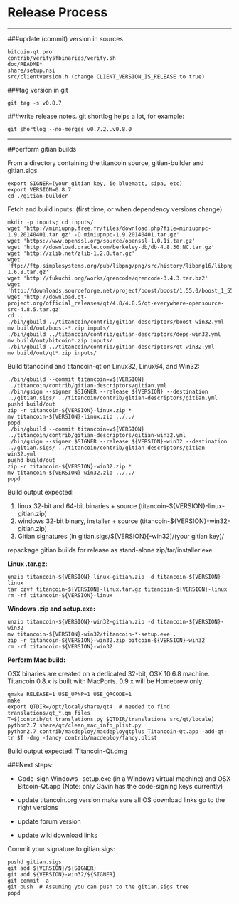 Release Process
====================

* * *

###update (commit) version in sources


	bitcoin-qt.pro
	contrib/verifysfbinaries/verify.sh
	doc/README*
	share/setup.nsi
	src/clientversion.h (change CLIENT_VERSION_IS_RELEASE to true)

###tag version in git

	git tag -s v0.8.7

###write release notes. git shortlog helps a lot, for example:

	git shortlog --no-merges v0.7.2..v0.8.0

* * *

##perform gitian builds

 From a directory containing the titancoin source, gitian-builder and gitian.sigs
  
	export SIGNER=(your gitian key, ie bluematt, sipa, etc)
	export VERSION=0.8.7
	cd ./gitian-builder

 Fetch and build inputs: (first time, or when dependency versions change)

	mkdir -p inputs; cd inputs/
	wget 'http://miniupnp.free.fr/files/download.php?file=miniupnpc-1.9.20140401.tar.gz' -O miniupnpc-1.9.20140401.tar.gz'
	wget 'https://www.openssl.org/source/openssl-1.0.1i.tar.gz'
	wget 'http://download.oracle.com/berkeley-db/db-4.8.30.NC.tar.gz'
	wget 'http://zlib.net/zlib-1.2.8.tar.gz'
	wget 'ftp://ftp.simplesystems.org/pub/libpng/png/src/history/libpng16/libpng-1.6.8.tar.gz'
	wget 'http://fukuchi.org/works/qrencode/qrencode-3.4.3.tar.bz2'
	wget 'http://downloads.sourceforge.net/project/boost/boost/1.55.0/boost_1_55_0.tar.bz2'
	wget 'http://download.qt-project.org/official_releases/qt/4.8/4.8.5/qt-everywhere-opensource-src-4.8.5.tar.gz'
	cd ..
	./bin/gbuild ../titancoin/contrib/gitian-descriptors/boost-win32.yml
	mv build/out/boost-*.zip inputs/
	./bin/gbuild ../titancoin/contrib/gitian-descriptors/deps-win32.yml
	mv build/out/bitcoin*.zip inputs/
	./bin/gbuild ../titancoin/contrib/gitian-descriptors/qt-win32.yml
	mv build/out/qt*.zip inputs/

 Build titancoind and titancoin-qt on Linux32, Linux64, and Win32:
  
	./bin/gbuild --commit titancoin=v${VERSION} ../titancoin/contrib/gitian-descriptors/gitian.yml
	./bin/gsign --signer $SIGNER --release ${VERSION} --destination ../gitian.sigs/ ../titancoin/contrib/gitian-descriptors/gitian.yml
	pushd build/out
	zip -r titancoin-${VERSION}-linux.zip *
	mv titancoin-${VERSION}-linux.zip ../../
	popd
	./bin/gbuild --commit titancoin=v${VERSION} ../titancoin/contrib/gitian-descriptors/gitian-win32.yml
	./bin/gsign --signer $SIGNER --release ${VERSION}-win32 --destination ../gitian.sigs/ ../titancoin/contrib/gitian-descriptors/gitian-win32.yml
	pushd build/out
	zip -r titancoin-${VERSION}-win32.zip *
	mv titancoin-${VERSION}-win32.zip ../../
	popd

  Build output expected:

  1. linux 32-bit and 64-bit binaries + source (titancoin-${VERSION}-linux-gitian.zip)
  2. windows 32-bit binary, installer + source (titancoin-${VERSION}-win32-gitian.zip)
  3. Gitian signatures (in gitian.sigs/${VERSION}[-win32]/(your gitian key)/

repackage gitian builds for release as stand-alone zip/tar/installer exe

**Linux .tar.gz:**

	unzip titancoin-${VERSION}-linux-gitian.zip -d titancoin-${VERSION}-linux
	tar czvf titancoin-${VERSION}-linux.tar.gz titancoin-${VERSION}-linux
	rm -rf titancoin-${VERSION}-linux

**Windows .zip and setup.exe:**

	unzip titancoin-${VERSION}-win32-gitian.zip -d titancoin-${VERSION}-win32
	mv titancoin-${VERSION}-win32/titancoin-*-setup.exe .
	zip -r titancoin-${VERSION}-win32.zip bitcoin-${VERSION}-win32
	rm -rf titancoin-${VERSION}-win32

**Perform Mac build:**

  OSX binaries are created on a dedicated 32-bit, OSX 10.6.8 machine.
  Titancoin 0.8.x is built with MacPorts.  0.9.x will be Homebrew only.

	qmake RELEASE=1 USE_UPNP=1 USE_QRCODE=1
	make
	export QTDIR=/opt/local/share/qt4  # needed to find translations/qt_*.qm files
	T=$(contrib/qt_translations.py $QTDIR/translations src/qt/locale)
	python2.7 share/qt/clean_mac_info_plist.py
	python2.7 contrib/macdeploy/macdeployqtplus Titancoin-Qt.app -add-qt-tr $T -dmg -fancy contrib/macdeploy/fancy.plist

 Build output expected: Titancoin-Qt.dmg

###Next steps:

* Code-sign Windows -setup.exe (in a Windows virtual machine) and
  OSX Bitcoin-Qt.app (Note: only Gavin has the code-signing keys currently)

* update titancoin.org version
  make sure all OS download links go to the right versions

* update forum version

* update wiki download links

Commit your signature to gitian.sigs:

	pushd gitian.sigs
	git add ${VERSION}/${SIGNER}
	git add ${VERSION}-win32/${SIGNER}
	git commit -a
	git push  # Assuming you can push to the gitian.sigs tree
	popd

